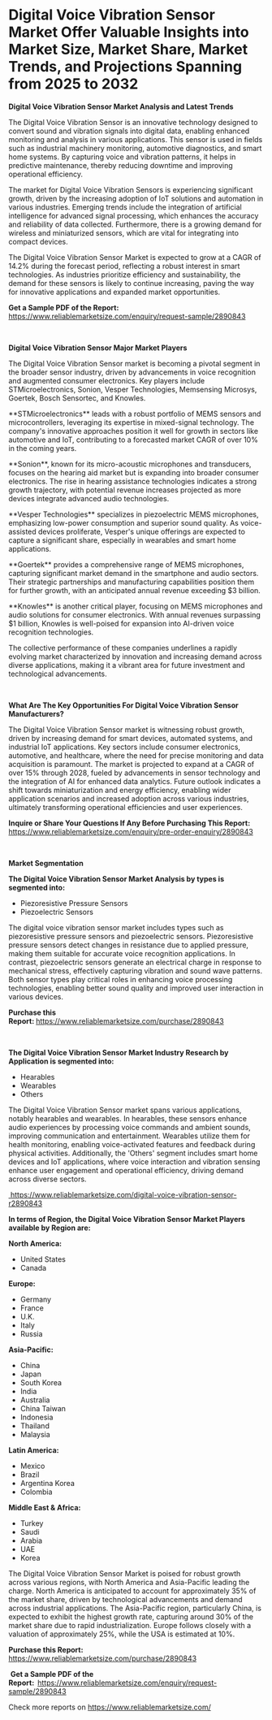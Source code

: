 <p><h1>Digital Voice Vibration Sensor Market Offer Valuable Insights into Market Size, Market Share, Market Trends, and Projections Spanning from 2025 to 2032</h1></p><p><strong>Digital Voice Vibration Sensor Market Analysis and Latest Trends</strong></p>
<p><p>The Digital Voice Vibration Sensor is an innovative technology designed to convert sound and vibration signals into digital data, enabling enhanced monitoring and analysis in various applications. This sensor is used in fields such as industrial machinery monitoring, automotive diagnostics, and smart home systems. By capturing voice and vibration patterns, it helps in predictive maintenance, thereby reducing downtime and improving operational efficiency.</p><p>The market for Digital Voice Vibration Sensors is experiencing significant growth, driven by the increasing adoption of IoT solutions and automation in various industries. Emerging trends include the integration of artificial intelligence for advanced signal processing, which enhances the accuracy and reliability of data collected. Furthermore, there is a growing demand for wireless and miniaturized sensors, which are vital for integrating into compact devices.</p><p>The Digital Voice Vibration Sensor Market is expected to grow at a CAGR of 14.2% during the forecast period, reflecting a robust interest in smart technologies. As industries prioritize efficiency and sustainability, the demand for these sensors is likely to continue increasing, paving the way for innovative applications and expanded market opportunities.</p></p>
<p><strong>Get a Sample PDF of the Report:&nbsp;</strong> <a href="https://www.reliablemarketsize.com/enquiry/request-sample/2890843?utm_campaign=1743&utm_medium=2&utm_source=Github&utm_content=ia&utm_term=14032025&utm_id=digital-voice-vibration-sensor">https://www.reliablemarketsize.com/enquiry/request-sample/2890843</a></p>
<p>&nbsp;</p>
<p><strong>Digital Voice Vibration Sensor Major Market Players</strong></p>
<p><p>The Digital Voice Vibration Sensor market is becoming a pivotal segment in the broader sensor industry, driven by advancements in voice recognition and augmented consumer electronics. Key players include STMicroelectronics, Sonion, Vesper Technologies, Memsensing Microsys, Goertek, Bosch Sensortec, and Knowles.</p><p>**STMicroelectronics** leads with a robust portfolio of MEMS sensors and microcontrollers, leveraging its expertise in mixed-signal technology. The company's innovative approaches position it well for growth in sectors like automotive and IoT, contributing to a forecasted market CAGR of over 10% in the coming years.</p><p>**Sonion**, known for its micro-acoustic microphones and transducers, focuses on the hearing aid market but is expanding into broader consumer electronics. The rise in hearing assistance technologies indicates a strong growth trajectory, with potential revenue increases projected as more devices integrate advanced audio technologies.</p><p>**Vesper Technologies** specializes in piezoelectric MEMS microphones, emphasizing low-power consumption and superior sound quality. As voice-assisted devices proliferate, Vesper's unique offerings are expected to capture a significant share, especially in wearables and smart home applications.</p><p>**Goertek** provides a comprehensive range of MEMS microphones, capturing significant market demand in the smartphone and audio sectors. Their strategic partnerships and manufacturing capabilities position them for further growth, with an anticipated annual revenue exceeding $3 billion.</p><p>**Knowles** is another critical player, focusing on MEMS microphones and audio solutions for consumer electronics. With annual revenues surpassing $1 billion, Knowles is well-poised for expansion into AI-driven voice recognition technologies.</p><p>The collective performance of these companies underlines a rapidly evolving market characterized by innovation and increasing demand across diverse applications, making it a vibrant area for future investment and technological advancements.</p></p>
<p>&nbsp;</p>
<p><strong>What Are The Key Opportunities For Digital Voice Vibration Sensor Manufacturers?</strong></p>
<p><p>The Digital Voice Vibration Sensor market is witnessing robust growth, driven by increasing demand for smart devices, automated systems, and industrial IoT applications. Key sectors include consumer electronics, automotive, and healthcare, where the need for precise monitoring and data acquisition is paramount. The market is projected to expand at a CAGR of over 15% through 2028, fueled by advancements in sensor technology and the integration of AI for enhanced data analytics. Future outlook indicates a shift towards miniaturization and energy efficiency, enabling wider application scenarios and increased adoption across various industries, ultimately transforming operational efficiencies and user experiences.</p></p>
<p><strong>Inquire or Share Your Questions If Any Before Purchasing This Report:</strong> <a href="https://www.reliablemarketsize.com/enquiry/pre-order-enquiry/2890843?utm_campaign=1743&utm_medium=2&utm_source=Github&utm_content=ia&utm_term=14032025&utm_id=digital-voice-vibration-sensor">https://www.reliablemarketsize.com/enquiry/pre-order-enquiry/2890843</a></p>
<p>&nbsp;</p>
<p><strong>Market Segmentation</strong></p>
<p><strong>The Digital Voice Vibration Sensor Market Analysis by types is segmented into:</strong></p>
<p><ul><li>Piezoresistive Pressure Sensors</li><li>Piezoelectric Sensors</li></ul></p>
<p><p>The digital voice vibration sensor market includes types such as piezoresistive pressure sensors and piezoelectric sensors. Piezoresistive pressure sensors detect changes in resistance due to applied pressure, making them suitable for accurate voice recognition applications. In contrast, piezoelectric sensors generate an electrical charge in response to mechanical stress, effectively capturing vibration and sound wave patterns. Both sensor types play critical roles in enhancing voice processing technologies, enabling better sound quality and improved user interaction in various devices.</p></p>
<p><strong>Purchase this Report:&nbsp;</strong><a href="https://www.reliablemarketsize.com/purchase/2890843?utm_campaign=1743&utm_medium=2&utm_source=Github&utm_content=ia&utm_term=14032025&utm_id=digital-voice-vibration-sensor">https://www.reliablemarketsize.com/purchase/2890843</a></p>
<p>&nbsp;</p>
<p><strong>The Digital Voice Vibration Sensor Market Industry Research by Application is segmented into:</strong></p>
<p><ul><li>Hearables</li><li>Wearables</li><li>Others</li></ul></p>
<p><p>The Digital Voice Vibration Sensor market spans various applications, notably hearables and wearables. In hearables, these sensors enhance audio experiences by processing voice commands and ambient sounds, improving communication and entertainment. Wearables utilize them for health monitoring, enabling voice-activated features and feedback during physical activities. Additionally, the 'Others' segment includes smart home devices and IoT applications, where voice interaction and vibration sensing enhance user engagement and operational efficiency, driving demand across diverse sectors.</p></p>
<p><a href="https://www.reliablemarketsize.com/digital-voice-vibration-sensor-r2890843?utm_campaign=1743&utm_medium=2&utm_source=Github&utm_content=ia&utm_term=14032025&utm_id=digital-voice-vibration-sensor">&nbsp;https://www.reliablemarketsize.com/digital-voice-vibration-sensor-r2890843</a></p>
<p><strong>In terms of Region, the Digital Voice Vibration Sensor Market Players available by Region are:</strong></p>
<p>
    <p> <strong> North America: </strong>
        <ul>
            <li>United States</li>
            <li>Canada</li>
        </ul>
        </p> 
    <p> <strong> Europe: </strong>
        <ul>
            <li>Germany</li>
            <li>France</li>
            <li>U.K.</li>
            <li>Italy</li>
            <li>Russia</li>
        </ul>
        </p> 
    <p> <strong> Asia-Pacific: </strong>
        <ul>
            <li>China</li>
            <li>Japan</li>
            <li>South Korea</li>
            <li>India</li>
            <li>Australia</li>
            <li>China Taiwan</li>
            <li>Indonesia</li>
            <li>Thailand</li>
            <li>Malaysia</li>
        </ul>
        </p> 
    <p> <strong> Latin America: </strong>
        <ul>
            <li>Mexico</li>
            <li>Brazil</li>
            <li>Argentina Korea</li>
            <li>Colombia</li>
        </ul>
        </p> 
    <p> <strong> Middle East & Africa: </strong>
        <ul>
            <li>Turkey</li>
            <li>Saudi</li>
            <li>Arabia</li>
            <li>UAE</li>
            <li>Korea</li>
        </ul>
    </p>
    </p>
<p><p>The Digital Voice Vibration Sensor Market is poised for robust growth across various regions, with North America and Asia-Pacific leading the charge. North America is anticipated to account for approximately 35% of the market share, driven by technological advancements and demand across industrial applications. The Asia-Pacific region, particularly China, is expected to exhibit the highest growth rate, capturing around 30% of the market share due to rapid industrialization. Europe follows closely with a valuation of approximately 25%, while the USA is estimated at 10%.</p></p>
<p><strong>Purchase this Report: </strong><a href="https://www.reliablemarketsize.com/purchase/2890843?utm_campaign=1743&utm_medium=2&utm_source=Github&utm_content=ia&utm_term=14032025&utm_id=digital-voice-vibration-sensor">https://www.reliablemarketsize.com/purchase/2890843</a></p>
<p>&nbsp;<strong>Get a Sample PDF of the Report:&nbsp;&nbsp;</strong><a href="https://www.reliablemarketsize.com/enquiry/request-sample/2890843?utm_campaign=1743&utm_medium=2&utm_source=Github&utm_content=ia&utm_term=14032025&utm_id=digital-voice-vibration-sensor">https://www.reliablemarketsize.com/enquiry/request-sample/2890843</a></p>
<p><strong></strong></p>
<p>Check more reports on <a href="https://www.reliablemarketsize.com/?utm_campaign=1743&utm_medium=2&utm_source=Github&utm_content=ia&utm_term=14032025&utm_id=digital-voice-vibration-sensor">https://www.reliablemarketsize.com/</a></p>